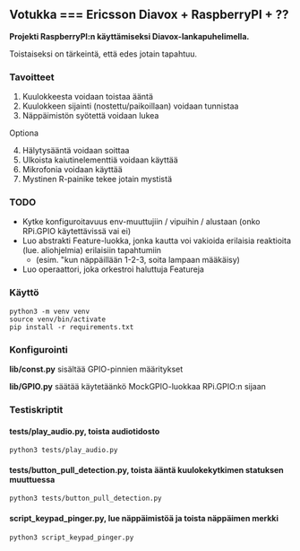 ## Votukka === Ericsson Diavox + RaspberryPI + ??

**Projekti RaspberryPI:n käyttämiseksi Diavox-lankapuhelimella.**

Toistaiseksi on tärkeintä, että edes jotain tapahtuu.

### Tavoitteet

1. Kuulokkeesta voidaan toistaa ääntä
2. Kuulokkeen sijainti (nostettu/paikoillaan) voidaan tunnistaa
3. Näppäimistön syötettä voidaan lukea

Optiona

4. Hälytysääntä voidaan soittaa
5. Ulkoista kaiutinelementtiä voidaan käyttää
6. Mikrofonia voidaan käyttää
7. Mystinen R-painike tekee jotain mystistä

### TODO

- Kytke konfiguroitavuus env-muuttujiin / vipuihin / alustaan (onko RPi.GPIO käytettävissä vai ei)
- Luo abstrakti Feature-luokka, jonka kautta voi vakioida erilaisia reaktioita (lue. aliohjelmia) erilaisiin tapahtumiin
  - (esim. "kun näppäillään 1-2-3, soita lampaan määkäisy)
- Luo operaattori, joka orkestroi haluttuja Featureja

### Käyttö
```
python3 -m venv venv
source venv/bin/activate
pip install -r requirements.txt
```
### Konfigurointi
**lib/const.py** sisältää GPIO-pinnien määritykset

**lib/GPIO.py** säätää käytetäänkö MockGPIO-luokkaa RPi.GPIO:n sijaan

### Testiskriptit
#### tests/play_audio.py, toista audiotidosto
```
python3 tests/play_audio.py
```
#### tests/button_pull_detection.py, toista ääntä kuulokekytkimen statuksen muuttuessa
```
python3 tests/button_pull_detection.py
```
#### script_keypad_pinger.py, lue näppäimistöä ja toista näppäimen merkki
```
python3 script_keypad_pinger.py
```
